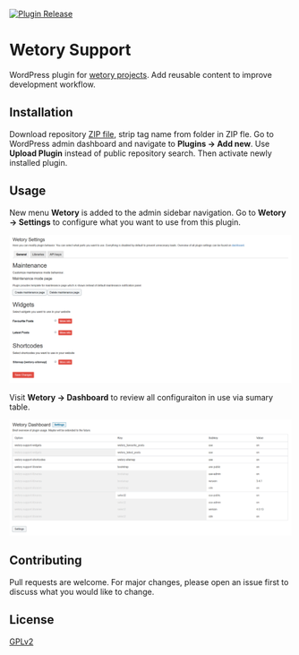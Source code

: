 [![Plugin Release](https://github.com/wetory/wetory-support/actions/workflows/plugin-release.yml/badge.svg)](https://github.com/wetory/wetory-support/actions/workflows/plugin-release.yml)

# Wetory Support

WordPress plugin for [wetory projects](https://www.wetory.eu/projects/). Add reusable content to improve development workflow. 

## Installation

Download repository [ZIP file](https://github.com/wetory/wetory-support/archive/master.zip), strip tag name from folder in ZIP fle. Go to WordPress admin dashboard and navigate to **Plugins -> Add new**. Use **Upload Plugin** instead of public repository search. Then activate newly installed plugin. 

## Usage

New menu **Wetory** is added to the admin sidebar navigation. Go to **Wetory -> Settings** to configure what you want to use from this plugin. 

![Plugin settings screen](https://github.com/wetory/wetory-support/blob/master/public/images/settings-screen.png)

Visit **Wetory -> Dashboard** to review all configuraiton in use via sumary table.

![Plugin dashboard screen](https://github.com/wetory/wetory-support/blob/master/public/images/dashboard-screen.png)

## Contributing
Pull requests are welcome. For major changes, please open an issue first to discuss what you would like to change.

## License
[GPLv2](http://www.gnu.org/licenses/gpl-2.0.html)
